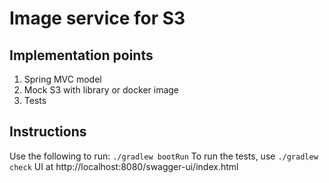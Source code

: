 # Image service for S3

## Implementation points
1) Spring MVC model
2) Mock S3 with library or docker image 
3) Tests

## Instructions
Use the following to run: `./gradlew bootRun`
To run the tests, use `./gradlew check`
UI at http://localhost:8080/swagger-ui/index.html


